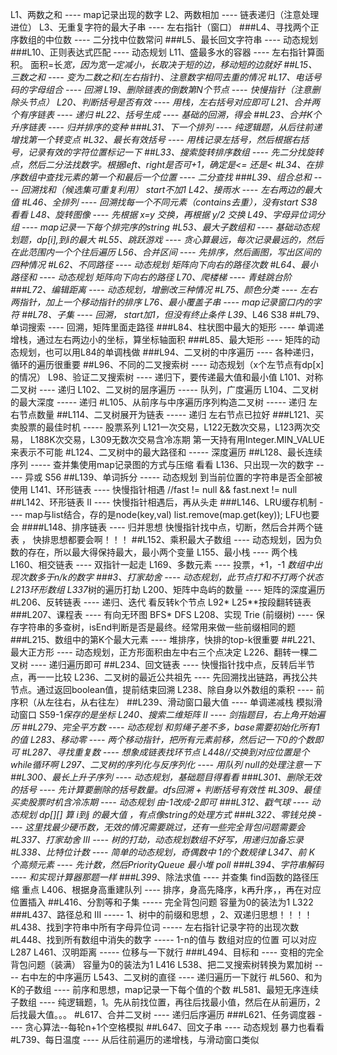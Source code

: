 L1、两数之和 ---- map记录出现的数字
L2、两数相加 ---- 链表递归（注意处理进位）
L3、无重复字符的最大子串 ---- 左右指针（窗口）
###L4、寻找两个正序数组的中位数 ---- 二分找中位数常问
###L5、最长回文字符串 ---- 动态规划
###L10、正则表达式匹配 ---- 动态规划
L11、盛最多水的容器 ---- 左右指针算面积。   面积=长*宽，因为宽一定减小，长取决于短的边，移动短的边就好
##L15、三数之和 ---- 变为二数之和(左右指针)、注意数字相同去重的情况
#L17、电话号码的字母组合 ---- 回溯
L19、删除链表的倒数第N个节点 ---- 快慢指针（注意删除头节点）
L20、判断括号是否有效 ---- 用栈，左右括号对应即可
L21、合并两个有序链表 ---- 递归
#L22、括号生成 ---- 基础的回溯，得会
##L23、合并K个升序链表 ---- 归并排序的变种
###L31、下一个排列 ---- 纯逻辑题，从后往前递增找第一个转变点
#L32、最长有效括号 ---- 用栈记录左括号，然后根据右括号，记录有效的字符位置标记一下
##L33、搜索旋转排序数组 ---- 先二分找旋转点，然后二分法找数字。根据left、right是否可+1，确定是<= 还是<
#L34、在排序数组中查找元素的第一个和最后一个位置 ---- 二分查找
###L39、组合总和 ---- 回溯找和（候选集可重复利用） start不加1
L42、接雨水 ---- 左右两边的最大值
#L46、全排列 ---- 回溯找每一个不同元素（contains去重），没有start   S38看看
L48、旋转图像 ---- 先根据 x=y 交换，再根据 y/2 交换
L49、字母异位词分组 ---- map记录一下每个排完序的string
#L53、最大子数组和 ---- 基础动态规划题，dp[i],到i的最大
#L55、跳跃游戏 ---- 贪心算最远，每次记录最远的，然后在此范围内一个个往后遍历
L56、合并区间 ---- 先排序，然后画图，写出区间的四种情况
#L62、不同路径 ---- 动态规划 矩阵向下向右的路径次数
#L64、最小路径和 ----  动态规划 矩阵向下向右的路径
L70、爬楼梯 ---- 青蛙跳台阶
###L72、编辑距离 ---- 动态规划，增删改三种情况
#L75、颜色分类 ---- 左右两指针，加上一个移动指针的排序
L76、最小覆盖子串 ---- map记录窗口内的字符
##L78、子集 ---- 回溯， start加1，但没有终止条件 L39*、L46 S38
##L79、单词搜索 ----  回溯，矩阵里面走路径
###L84、柱状图中最大的矩形 ---- 单调递增栈，通过左右两边小的坐标，算坐标轴面积
###L85、最大矩形 ---- 矩阵的动态规划，也可以用L84的单调栈做
###L94、二叉树的中序遍历 ---- 各种递归，循环的遍历很重要
##L96、不同的二叉搜索树 ---- 动态规划（x个左节点有dp[x]的情况）
L98、验证二叉搜索树 ---- 递归下，要传递最大值和最小值
L101、对称二叉树 ---- 递归
L102、二叉树的层序遍历 ----- 队列，广度遍历
L104、二叉树的最大深度 ----- 递归
#L105、从前序与中序遍历序列构造二叉树 ----- 递归 左右节点数量
##L114、二叉树展开为链表   ----- 递归 左右节点已拉好
###L121、买卖股票的最佳时机   ----- 股票系列 L121一次交易，L122无数次交易，L123两次交易，
						L188K次交易，L309无数次交易含冷冻期 第一天持有用Integer.MIN_VALUE来表示不可能
#L124、二叉树中的最大路径和   ----- 深度遍历
##L128、最长连续序列   ----- 查并集使用map记录图的方式与压缩  看看
L136、只出现一次的数字 ----- 异或  S56
##L139、单词拆分   ----- 动态规划 	到当前位置的字符串是否全部被使用
L141、环形链表 ----  快慢指针相遇   //fast != null && fast.next != null
##L142、环形链表 II ----   快慢指针相遇后，再从头走
###L146、LRU缓存机制 ----   map与list结合，存的是node(key,val)  list.remove(map.get(key));  LFU也要会
####L148、排序链表 ---- 归并思想 快慢指针找中点，切断，然后合并两个链表 ， 快排思想都要会啊！！！
##L152、乘积最大子数组 ---- 动态规划，因为负数的存在，所以最大得保持最大，最小两个变量
L155、最小栈 ---- 两个栈
L160、相交链表 ---- 双指针一起走
L169、多数元素 ---- 投票，+1，-1  *数组中出现次数多于n/k的数字
###3、打家劫舍 ----   动态规划，此节点打和不打两个状态  L213环形数组  L337*树的遍历打劫
L200、矩阵中岛屿的数量 ----   矩阵的深度遍历
#L206、反转链表 ---- 递归、迭代   看反转k个节点   L92*  L25**按段翻转链表
###L207、课程表 ----  有向无环图 BFS*   DFS
L208、实现 Trie (前缀树) ---- 保存字符串的多查树，isEnd判断是否是最终。经常用来做一些前缀相同的题
###L215、数组中的第K个最大元素 ---- 堆排序，快排的top-k很重要
##L221、最大正方形 ---- 动态规划，正方形面积由左中右三个点决定
L226、翻转一棵二叉树 ---- 递归遍历即可
##L234、回文链表 ---- 快慢指针找中点，反转后半节点，再一一比较
L236、二叉树的最近公共祖先 ---- 先回溯找出链路，再找公共节点。通过返回boolean值，提前结束回溯
L238、除自身以外数组的乘积 ---- 前序积（从左往右，从右往左）
##L239、滑动窗口最大值 ---- 单调递减栈 模拟滑动窗口  S59-1*保存的是坐标
L240、搜索二维矩阵 II ----  剑指题目，右上角开始遍历
##L279、完全平方数 ---- 动态规划 和剪绳子差不多，base需要初始化所有1的值
L283、移动零 ---- 两个移动指针，把所有元素前移，然后记一下0的个数即可
#L287、寻找重复数 ---- 想象成链表找环节点  L448//交换到对应位置是个while循环啊
L297、二叉树的序列化与反序列化 ---- 用队列 null的处理注意一下
##L300、最长上升子序列 ----  动态规划，基础题目得看看
###L301、删除无效的括号 ---- 先计算要删除的括号数量。dfs回溯 + 判断括号有效性
#L309、最佳买卖股票时机含冷冻期 ---- 动态规划  由-1改成-2即可
###L312、戳气球 ----  动态规划 dp[][] 算 i到j 的最大值 ，有点像string的处理方式
###L322、零钱兑换 ---- 这里找最少硬币数，无效的情况需要跳过，还有一些完全背包问题需要会
#L337、打家劫舍 III ---- 树的打劫，动态规划数组不好写，用递归加备忘录
#L338、比特位计数 ---- 简单的动态规划，奇偶数中 1的个数规律
L347、前 K 个高频元素 ---- 先计数，然后PriorityQueue 最小堆 poll
###L394、字符串解码 ---- 和实现计算器那题一样
###L399*、除法求值 ---- 并查集 find函数的路径压缩 重点
L406、根据身高重建队列 ----  排序，身高先降序，k再升序，，再在对应位置插入 
##L416、分割等和子集   ----- 完全背包问题   容量为0的装法为1  L322
###L437、路径总和 III   -----  1、树中的前缀和思想  ，2、双递归思想！！！！
#L438、找到字符串中所有字母异位词   ----- 左右指针记录字符的出现次数
#L448、找到所有数组中消失的数字   ----- 1-n的值与 数组对应的位置 可以对应   L287
L461、汉明距离   -----   位移与一下就行
###L494、目标和 ----  变相的完全背包问题（装满）   容量为0的装法为1     L416
L538、把二叉搜索树转换为累加树 ---- 右中左的中序遍历
L543、二叉树的直径 ---- 递归遍历一下就行
#L560、和为K的子数组 ---- 前序和思想，map记录一下每个值的个数
#L581、最短无序连续子数组 ----  纯逻辑题，1。先从前找位置，再往后找最小值，然后在从前遍历，2后找最大值。。。
#L617、合并二叉树 ---- 递归后序遍历
###L621、任务调度器 ---- 贪心算法--每轮n+1个空格模拟
##L647、回文子串 ----  动态规划 暴力也看看
#L739、每日温度 ---- 从后往前遍历的递增栈，与滑动窗口类似









